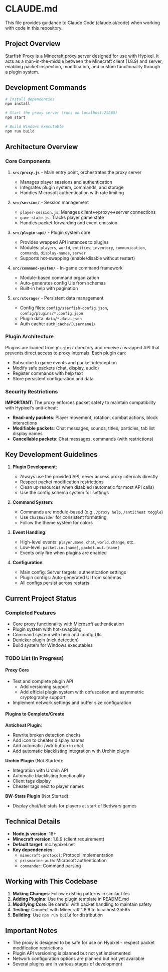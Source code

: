 # CLAUDE.md

This file provides guidance to Claude Code (claude.ai/code) when working with code in this repository.

## Project Overview

Starfish Proxy is a Minecraft proxy server designed for use with Hypixel. It acts as a man-in-the-middle between the Minecraft client (1.8.9) and server, enabling packet inspection, modification, and custom functionality through a plugin system.

## Development Commands

```bash
# Install dependencies
npm install

# Start the proxy server (runs on localhost:25565)
npm start

# Build Windows executable
npm run build
```

## Architecture Overview

### Core Components

1. **`src/proxy.js`** - Main entry point, orchestrates the proxy server
   - Manages player sessions and authentication
   - Integrates plugin system, commands, and storage
   - Handles Microsoft authentication with rate limiting

2. **`src/session/`** - Session management
   - `player-session.js`: Manages client↔proxy↔server connections
   - `game-state.js`: Tracks player game state
   - Handles packet forwarding and event emission

3. **`src/plugin-api/`** - Plugin system core
   - Provides wrapped API instances to plugins
   - Modules: `players`, `world`, `entities`, `inventory`, `communication`, `commands`, `display-names`, `server`
   - Supports hot-swapping (enable/disable without restart)

4. **`src/command-system/`** - In-game command framework
   - Module-based command organization
   - Auto-generates config UIs from schemas
   - Built-in help with pagination

5. **`src/storage/`** - Persistent data management
   - Config files: `config/starfish-config.json`, `config/plugins/*.config.json`
   - Plugin data: `data/*.data.json`
   - Auth cache: `auth_cache/[username]/`

### Plugin Architecture

Plugins are loaded from `plugins/` directory and receive a wrapped API that prevents direct access to proxy internals. Each plugin can:
- Subscribe to game events and packet interception
- Modify safe packets (chat, display, audio)
- Register commands with help text
- Store persistent configuration and data

### Security Restrictions

**IMPORTANT**: The proxy enforces packet safety to maintain compatibility with Hypixel's anti-cheat:
- **Read-only packets**: Player movement, rotation, combat actions, block interactions
- **Modifiable packets**: Chat messages, sounds, titles, particles, tab list display names
- **Cancellable packets**: Chat messages, commands (with restrictions)

## Key Development Guidelines

1. **Plugin Development**:
   - Always use the provided API, never access proxy internals directly
   - Respect packet modification restrictions
   - Clean up resources when disabled (automatic for most API calls)
   - Use the config schema system for settings

2. **Command System**:
   - Commands are module-based (e.g., `/proxy help`, `/anticheat toggle`)
   - Use `ChatBuilder` for consistent formatting
   - Follow the theme system for colors

3. **Event Handling**:
   - High-level events: `player.move`, `chat`, `world.change`, etc.
   - Low-level: `packet.in.[name]`, `packet.out.[name]`
   - Events only fire when plugins are enabled

4. **Configuration**:
   - Main config: Server targets, authentication settings
   - Plugin configs: Auto-generated UI from schemas
   - All configs persist across restarts

## Current Project Status

### Completed Features
- Core proxy functionality with Microsoft authentication
- Plugin system with hot-swapping
- Command system with help and config UIs
- Denicker plugin (nick detection)
- Build system for Windows executables

### TODO List (In Progress)

#### Proxy Core
- Test and complete plugin API
  - Add versioning support
  - Add official plugin system with obfuscation and asymmetric cryptography support
- Implement network settings and buffer size configuration

#### Plugins to Complete/Create

**Anticheat Plugin**:
- Rewrite broken detection checks
- Add icon to cheater display names
- Add automatic /wdr button in chat
- Add automatic blacklisting integration with Urchin plugin

**Urchin Plugin** (Not Started):
- Integration with Urchin API
- Automatic blacklisting functionality
- Client tags display
- Cheater tags next to player names

**BW-Stats Plugin** (Not Started):
- Display chat/tab stats for players at start of Bedwars games

## Technical Details

- **Node.js version**: 18+
- **Minecraft version**: 1.8.9 (client requirement)
- **Default target**: mc.hypixel.net
- **Key dependencies**: 
  - `minecraft-protocol`: Protocol implementation
  - `prismarine-auth`: Microsoft authentication
  - `commander`: Command parsing

## Working with This Codebase

1. **Making Changes**: Follow existing patterns in similar files
2. **Adding Plugins**: Use the plugin template in README.md
3. **Modifying Core**: Be careful with packet handling to maintain safety
4. **Testing**: Connect with Minecraft 1.8.9 to localhost:25565
5. **Building**: Use `npm run build` for distribution

## Important Notes

- The proxy is designed to be safe for use on Hypixel - respect packet modification restrictions
- Plugin API versioning is planned but not yet implemented
- Network configuration options are planned but not yet available
- Several plugins are in various stages of development